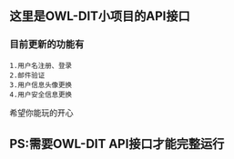 
## 这里是OWL-DIT小项目的API接口
### 目前更新的功能有
```
1.用户名注册、登录
2.邮件验证
3.用户信息头像更换
4.用户安全信息更换
```

希望你能玩的开心
## PS:需要OWL-DIT API接口才能完整运行

